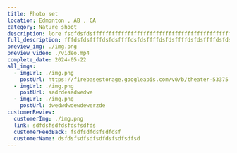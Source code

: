 ```yaml
---
title: Photo set
location: Edmonton , AB , CA
category: Nature shoot
description: lore fsdfdsfdsffffffffffffffffffffffffffffffffffffffffffffff
full_description: fffdsfdsffffdsfdsffffdsfdsffffdsfdsffffdsfdsffffdsfdsffffdsfdsffffdsfdsffffdsfdsffffdsfdsffffdsfdsffffdsfdsffffdsfdsf
preview_img: ./img.png
preview_video: ./video.mp4
complete_date: 2024-05-22
all_imgs:
  - imgUrl: ./img.png
    postUrl: https://firebasestorage.googleapis.com/v0/b/theater-53375.appspot.com/o/eventsImgs%2Fnatali%2FScreenshot%20from%202024-05-06%2016-48-26.png?alt=media&token=68ef7d73-5e1c-4e3a-a420-aa760f23304b
  - imgUrl: ./img.png
    postUrl: sadrdesadwedwe
  - imgUrl: ./img.png
    postUrl: dwedwdwdewdewerzde
customerReview:
  customerImg: ./img.png
  link: sdfdsfsdfdsfdsfsdfds
  customerFeedBack: fsdfsdfdsfsdfdsf
  customerName: dsfdsfsdfsdfsdfdsfsdfsdfsd
---
```

